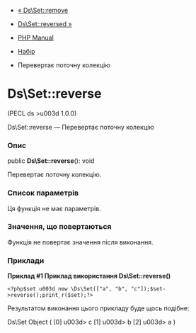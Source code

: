 - [« Ds\Set::remove](ds-set.remove.md)
- [Ds\Set::reversed »](ds-set.reversed.md)

- [PHP Manual](index.md)
- [Набір](class.ds-set.md)
- Перевертає поточну колекцію

# Ds\Set::reverse

(PECL ds \>u003d 1.0.0)

Ds\Set::reverse — Перевертає поточну колекцію

### Опис

public **Ds\Set::reverse**(): void

Перевертає поточну колекцію.

### Список параметрів

Ця функція не має параметрів.

### Значення, що повертаються

Функція не повертає значення після виконання.

### Приклади

**Приклад #1 Приклад використання **Ds\Set::reverse()****

` <?php$set u003d new \Ds\Set(["a", "b", "c"]);$set->reverse();print_r($set);?> `

Результатом виконання цього прикладу буде щось подібне:

Ds\Set Object
(
[0] u003d> c
[1] u003d> b
[2] u003d> a
)
